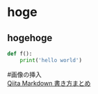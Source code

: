 # hoge  
## hogehoge 
```python:hello.py
def f():
    print('hello world')
```
#画像の挿入  
[Qiita Markdown 書き方まとめ](https://qiita.com/shizuma/items/8616bbe3ebe8ab0b6ca1)  

